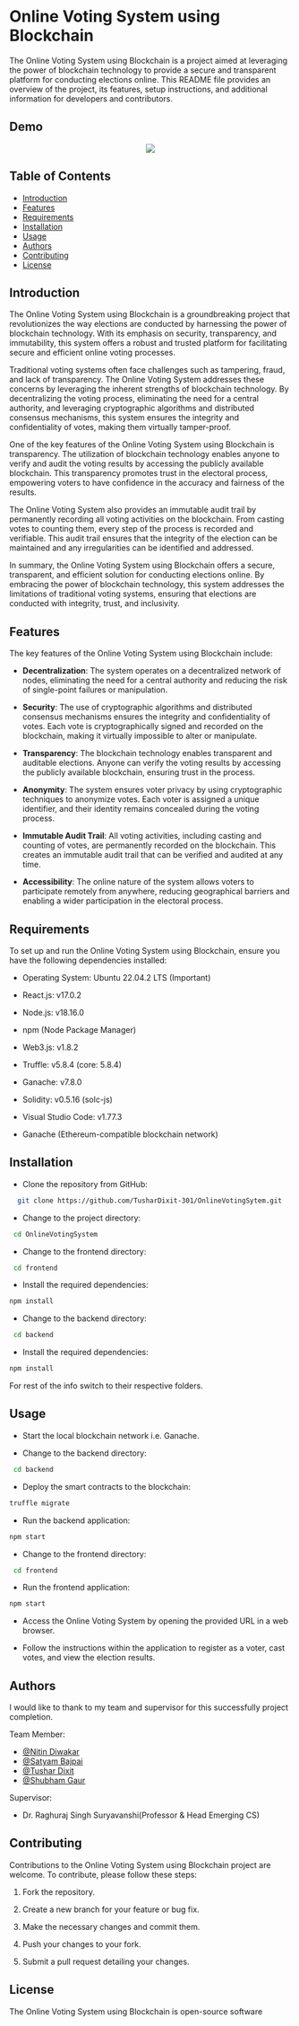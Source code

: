 
# Online Voting System using Blockchain

The Online Voting System using Blockchain is a project aimed at leveraging the power of blockchain technology to provide a secure and transparent platform for conducting elections online. This README file provides an overview of the project, its features, setup instructions, and additional information for developers and contributors.

## Demo

<div align = center>
<img src = "https://github.com/TusharDixit-301/Pirates/blob/main/Screencast%20from%2028-05-23%2012_29_28%20AM%20IST%20(1).gif" >
</div>
  
 ## Table of Contents
- [Introduction](#introduction)
- [Features](#features)
- [Requirements](#requirements)
- [Installation](#installation)
- [Usage](#usage)
- [Authors](#authors)
- [Contributing](#contributing)
- [License](#license)

## Introduction

The Online Voting System using Blockchain is a groundbreaking project that revolutionizes the way elections are conducted by harnessing the power of blockchain technology. With its emphasis on security, transparency, and immutability, this system offers a robust and trusted platform for facilitating secure and efficient online voting processes.

Traditional voting systems often face challenges such as tampering, fraud, and lack of transparency. The Online Voting System addresses these concerns by leveraging the inherent strengths of blockchain technology. By decentralizing the voting process, eliminating the need for a central authority, and leveraging cryptographic algorithms and distributed consensus mechanisms, this system ensures the integrity and confidentiality of votes, making them virtually tamper-proof.

One of the key features of the Online Voting System using Blockchain is transparency. The utilization of blockchain technology enables anyone to verify and audit the voting results by accessing the publicly available blockchain. This transparency promotes trust in the electoral process, empowering voters to have confidence in the accuracy and fairness of the results.

The Online Voting System also provides an immutable audit trail by permanently recording all voting activities on the blockchain. From casting votes to counting them, every step of the process is recorded and verifiable. This audit trail ensures that the integrity of the election can be maintained and any irregularities can be identified and addressed.

In summary, the Online Voting System using Blockchain offers a secure, transparent, and efficient solution for conducting elections online. By embracing the power of blockchain technology, this system addresses the limitations of traditional voting systems, ensuring that elections are conducted with integrity, trust, and inclusivity.

## Features

The key features of the Online Voting System using Blockchain include:

- **Decentralization**: The system operates on a decentralized network of nodes, eliminating the need for a central authority and reducing the risk of single-point failures or manipulation.

- **Security**: The use of cryptographic algorithms and distributed consensus mechanisms ensures the integrity and confidentiality of votes. Each vote is cryptographically signed and recorded on the blockchain, making it virtually impossible to alter or manipulate.

- **Transparency**: The blockchain technology enables transparent and auditable elections. Anyone can verify the voting results by accessing the publicly available blockchain, ensuring trust in the process.

- **Anonymity**: The system ensures voter privacy by using cryptographic techniques to anonymize votes. Each voter is assigned a unique identifier, and their identity remains concealed during the voting process.

- **Immutable Audit Trail**: All voting activities, including casting and counting of votes, are permanently recorded on the blockchain. This creates an immutable audit trail that can be verified and audited at any time.

- **Accessibility**: The online nature of the system allows voters to participate remotely from anywhere, reducing geographical barriers and enabling a wider participation in the electoral process.

## Requirements

To set up and run the Online Voting System using Blockchain, ensure you have the following dependencies installed:

- Operating System: Ubuntu 22.04.2 LTS (Important)
- React.js: v17.0.2
- Node.js:  v18.16.0
- npm (Node Package Manager)
- Web3.js:  v1.8.2
- Truffle:  v5.8.4 (core: 5.8.4)
- Ganache:  v7.8.0
- Solidity: v0.5.16 (solc-js)
- Visual Studio Code: v1.77.3

- Ganache (Ethereum-compatible blockchain network)
 
## Installation
- Clone the repository from GitHub:
```bash
  git clone https://github.com/TusharDixit-301/OnlineVotingSytem.git
```

- Change to the project directory:
```bash
 cd OnlineVotingSystem
```
- Change to the frontend directory:
```bash
 cd frontend
```
- Install the required dependencies:
```bash
npm install
```
- Change to the backend directory:
```bash
 cd backend
```
- Install the required dependencies:
```bash
npm install
```

For rest of the info switch to their respective folders.

## Usage
- Start the local blockchain network i.e. Ganache.

- Change to the backend directory:
```bash
 cd backend
```
- Deploy the smart contracts to the blockchain:
```bash
truffle migrate
```
- Run the backend application:
```bash
npm start
```
- Change to the frontend directory:
```bash
 cd frontend
```
- Run the frontend application:
```bash
npm start
```
- Access the Online Voting System by opening the provided URL in a web browser.

- Follow the instructions within the application to register as a voter, cast votes, and view the election results.


## Authors

I would like to thank to my team and supervisor for this successfully project completion.

Team Member:
- [@Nitin Diwakar](https://github.com/Nitin-Diwakar)
- [@Satyam Bajpai](https://github.com/Satyam-bajpai007)
- [@Tushar Dixit](https://github.com/TusharDixit-301)
- [@Shubham Gaur](https://github.com/ShubhamGaur-277)

Supervisor:
- Dr. Raghuraj Singh Suryavanshi(Professor & Head Emerging CS)

## Contributing

Contributions to the Online Voting System using Blockchain project are welcome. To contribute, please follow these steps:

1. Fork the repository.

2. Create a new branch for your feature or bug fix.

3. Make the necessary changes and commit them.

4. Push your changes to your fork.

5. Submit a pull request detailing your changes.

## License

The Online Voting System using Blockchain is open-source software
